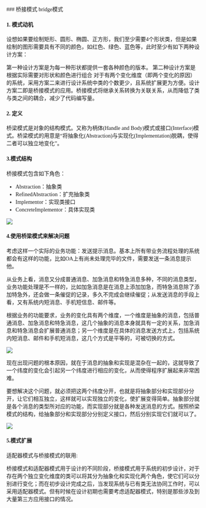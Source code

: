 <font face="微软雅黑">
### 桥接模式 bridge模式

#### 1. 模式动机
设想如果要绘制矩形、圆形、椭圆、正方形，我们至少需要4个形状类，但是如果绘制的图形需要具有不同的颜色，如红色、绿色、蓝色等，此时至少有如下两种设计方案：

第一种设计方案是为每一种形状都提供一套各种颜色的版本。
第二种设计方案是根据实际需要对形状和颜色进行组合
对于有两个变化维度（即两个变化的原因）的系统，采用方案二来进行设计系统中类的个数更少，且系统扩展更为方便。设计方案二即是桥接模式的应用。桥接模式将继承关系转换为关联关系，从而降低了类与类之间的耦合，减少了代码编写量。

#### 2. 定义
桥梁模式是对象的结构模式。又称为柄体(Handle and Body)模式或接口(Interface)模式。桥梁模式的用意是“将抽象化(Abstraction)与实现化(Implementation)脱耦，使得二者可以独立地变化”。

#### 3.模式结构
桥接模式包含如下角色：

* Abstraction：抽象类
* RefinedAbstraction：扩充抽象类
* Implementor：实现类接口
* ConcreteImplementor：具体实现类

![](http://i.imgur.com/5zkQjjn.jpg)

#### 4.使用桥梁模式来解决问题
考虑这样一个实际的业务功能：发送提示消息。基本上所有带业务流程处理的系统都会有这样的功能，比如OA上有尚未处理完毕的文件，需要发送一条消息提示他。

从业务上看，消息又分成普通消息、加急消息和特急消息多种，不同的消息类型，业务功能处理是不一样的，比如加急消息是在消息上添加加急，而特急消息除了添加特急外，还会做一条催促的记录，多久不完成会继续催促；从发送消息的手段上看，又有系统内短消息、手机短信息、邮件等。

根据业务的功能要求，业务的变化具有两个维度，一个维度是抽象的消息，包括普通消息、加急消息和特急消息，这几个抽象的消息本身就具有一定的关系，加急消息和特急消息会扩展普通消息；另一个维度是在具体的消息发送方式上，包括系统内短消息、邮件和手机短消息，这几个方式是平等的，可被切换的方式。

![](http://i.imgur.com/Okb2n9Y.png)

现在出现问题的根本原因，就在于消息的抽象和实现是混杂在一起的，这就导致了一个纬度的变化会引起另一个纬度进行相应的变化，从而使得程序扩展起来非常困难。

要想解决这个问题，就必须把这两个纬度分开，也就是将抽象部分和实现部分分开，让它们相互独立，这样就可以实现独立的变化，使扩展变得简单。抽象部分就是各个消息的类型所对应的功能，而实现部分就是各种发送消息的方式。按照桥梁模式的结构，给抽象部分和实现部分分别定义接口，然后分别实现它们就可以了。

![](http://i.imgur.com/WSsun6g.png)

#### 5.模式扩展
适配器模式与桥接模式的联用:

桥接模式和适配器模式用于设计的不同阶段，桥接模式用于系统的初步设计，对于存在两个独立变化维度的类可以将其分为抽象化和实现化两个角色，使它们可以分别进行变化；而在初步设计完成之后，当发现系统与已有类无法协同工作时，可以采用适配器模式。但有时候在设计初期也需要考虑适配器模式，特别是那些涉及到大量第三方应用接口的情况。